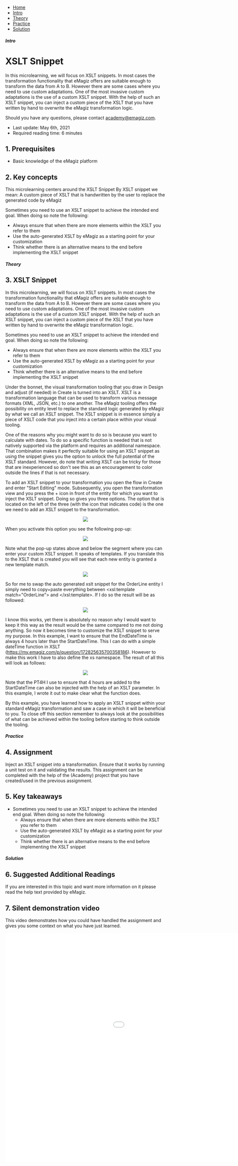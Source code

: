 <div class="ez-academy">
    <div class="ez-academy__body">
        <main class="micro-learning">
        <ul class="doc-nav">
            <li class="doc-nav__item"><a href="../../docs/microlearning/novice-create-your-transformations-index" class="doc-nav__link">Home</a></li>
            <li class="doc-nav__item"><a href="#intro" class="doc-nav__link">Intro</a></li>
            <li class="doc-nav__item"><a href="#theory" class="doc-nav__link">Theory</a></li>
            <li class="doc-nav__item"><a href="#practice" class="doc-nav__link">Practice</a></li>
            <li class="doc-nav__item"><a href="#solution" class="doc-nav__link">Solution</a></li>
        </ul>

<div class="doc">

##### Intro

# XSLT Snippet

In this microlearning, we will focus on XSLT snippets. In most cases the transformation functionality that eMagiz offers are suitable enough to transform the data from A to B. However there are some cases where you need to use custom adaptations. One of the most invasive custom adaptations is the use of a custom XSLT snippet. With the help of such an XSLT snippet, you can inject a custom piece of the XSLT that you have written by hand to overwrite the eMagiz transformation logic.

Should you have any questions, please contact academy@emagiz.com.

- Last update: May 6th, 2021
- Required reading time: 6 minutes

## 1. Prerequisites
- Basic knowledge of the eMagiz platform

## 2. Key concepts
This microlearning centers around the XSLT Snippet
By XSLT snippet we mean: A custom piece of XSLT that is handwritten by the user to replace the generated code by eMagiz

Sometimes you need to use an XSLT snippet to achieve the intended end goal. When doing so note the following:

- Always ensure that when there are more elements within the XSLT you refer to them
- Use the auto-generated XSLT by eMagiz as a starting point for your customization
- Think whether there is an alternative means to the end before implementing the XSLT snippet

##### Theory

## 3. XSLT Snippet

In this microlearning, we will focus on XSLT snippets. In most cases the transformation functionality that eMagiz offers are suitable enough to transform the data from A to B. However there are some cases where you need to use custom adaptations. One of the most invasive custom adaptations is the use of a custom XSLT snippet. With the help of such an XSLT snippet, you can inject a custom piece of the XSLT that you have written by hand to overwrite the eMagiz transformation logic.

Sometimes you need to use an XSLT snippet to achieve the intended end goal. When doing so note the following:

- Always ensure that when there are more elements within the XSLT you refer to them
- Use the auto-generated XSLT by eMagiz as a starting point for your customization
- Think whether there is an alternative means to the end before implementing the XSLT snippet

Under the bonnet, the visual transformation tooling that you draw in Design and adjust (if needed) in Create is turned into an XSLT. XSLT is a transformation language that can be used to transform various message formats (XML, JSON, etc.) to one another. The eMagiz tooling offers the possibility on entity level to replace the standard logic generated by eMagiz by what we call an XSLT snippet. The XSLT snippet is in essence simply a piece of XSLT code that you inject into a certain place within your visual tooling.

One of the reasons why you might want to do so is because you want to calculate with dates. To do so a specific function is needed that is not natively supported via the platform and requires an additional namespace. That combination makes it perfectly suitable for using an XSLT snippet as using the snippet gives you the option to unlock the full potential of the XSLT standard. However, do note that writing XSLT can be tricky for those that are inexperienced so don't see this as an encouragement to color outside the lines if that is not necessary.

To add an XSLT snippet to your transformation you open the flow in Create and enter "Start Editing" mode. Subsequently, you open the transformation view and you press the + icon in front of the entity for which you want to inject the XSLT snippet. Doing so gives you three options. The option that is located on the left of the three (with the icon that indicates code) is the one we need to add an XSLT snippet to the transformation.

<p align="center"><img src="../../img/microlearning/novice-create-your-transformations-xslt-snippet--options-on-entity-level.png"></p>

When you activate this option you see the following pop-up:

<p align="center"><img src="../../img/microlearning/novice-create-your-transformations-xslt-snippet--xslt-snippet-pop-up.png"></p>

Note what the pop-up states above and below the segment where you can enter your custom XSLT snippet. It speaks of templates. If you translate this to the XSLT that is created you will see that each new entity is granted a new template match.

<p align="center"><img src="../../img/microlearning/novice-create-your-transformations-xslt-snippet--xslt-snippet-template-match-example.png"></p>

So for me to swap the auto generated xslt snippet for the OrderLine entity I simply need to copy+paste everything between <xsl:template match="OrderLine"> and </xsl:template>. If I do so the result will be as followed:

<p align="center"><img src="../../img/microlearning/novice-create-your-transformations-xslt-snippet--xslt-snippet-pop-up-filled-in-example.png"></p>

I know this works, yet there is absolutely no reason why I would want to keep it this way as the result would be the same compared to me not doing anything. So now it becomes time to customize the XSLT snippet to serve my purpose. In this example, I want to ensure that the EndDateTime is always 4 hours later than the StartDateTime. This I can do with a simple dateTime function in XSLT (https://my.emagiz.com/p/question/172825635700358186). However to make this work I have to also define the xs namespace. The result of all this will look as follows:

<p align="center"><img src="../../img/microlearning/novice-create-your-transformations-xslt-snippet--xslt-snippet-pop-up-filled-in-example-ml.png"></p>

Note that the PT4H I use to ensure that 4 hours are added to the StartDateTime can also be injected with the help of an XSLT parameter. In this example, I wrote it out to make clear what the function does.

By this example, you have learned how to apply an XSLT snippet within your standard eMagiz transformation and saw a case in which it will be beneficial to you. To close off this section remember to always look at the possibilities of what can be achieved within the tooling before starting to think outside the tooling.

##### Practice

## 4. Assignment

Inject an XSLT snippet into a transformation. Ensure that it works by running a unit test on it and validating the results.
This assignment can be completed with the help of the (Academy) project that you have created/used in the previous assignment.

## 5. Key takeaways

- Sometimes you need to use an XSLT snippet to achieve the intended end goal. When doing so note the following:
    - Always ensure that when there are more elements within the XSLT you refer to them
    - Use the auto-generated XSLT by eMagiz as a starting point for your customization
    - Think whether there is an alternative means to the end before implementing the XSLT snippet

##### Solution

## 6. Suggested Additional Readings

If you are interested in this topic and want more information on it please read the help text provided by eMagiz.

## 7. Silent demonstration video

This video demonstrates how you could have handled the assignment and gives you some context on what you have just learned. 

<iframe width="1280" height="720" src="../../vid/microlearning/novice-create-your-transformations-xslt-snippet.mp4" frameborder="0" allow="accelerometer; autoplay; clipboard-write; encrypted-media; gyroscope; picture-in-picture" allowfullscreen></iframe>

</div>
</main>
</div>
</div>